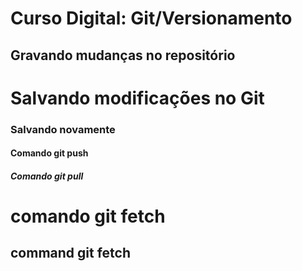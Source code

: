 # Curso Digital: Git/Versionamento
## Gravando mudanças no repositório

# Salvando modificações no Git
### Salvando novamente
#### Comando git push
##### Comando  git  pull
# comando git fetch
## command git fetch
